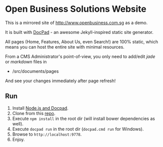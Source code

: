 # Open Business Solutions Website

This is a mirrored site of http://www.openbusiness.com.sg as a demo.

It is built with [DocPad](http://docpad.org/) - an awesome Jekyll-inspired static site generator.

All pages (Home, Features, About Us, even Search!) are 100% static, which means you can host the entire site with minimal resources.

From a CMS Administrator's point-of-view, you only need to add/edit _jade_ or _markdown_ files in 

- /src/documents/pages

And see your changes immediately after page refresh!

## Run

1. Install [Node.js and Docpad](http://docpad.org/docs/install).
1. Clone from this [repo](https://github.com/kennyki/openb.git).
1. Execute `npm install` in the root dir (will install bower dependencies as well).
1. Execute `docpad run` in the root dir (`docpad.cmd run` for Windows).
1. Browse to `http://localhost:9778`.
1. Enjoy.

